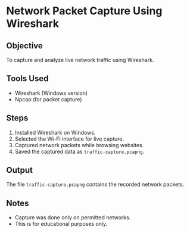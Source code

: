 # Network Packet Capture Using Wireshark

## Objective
To capture and analyze live network traffic using Wireshark.

## Tools Used
- Wireshark (Windows version)
- Npcap (for packet capture)

## Steps
1. Installed Wireshark on Windows.
2. Selected the Wi-Fi interface for live capture.
3. Captured network packets while browsing websites.
4. Saved the captured data as `traffic-capture.pcapng`.

## Output
The file `traffic-capture.pcapng` contains the recorded network packets.

## Notes
- Capture was done only on permitted networks.
- This is for educational purposes only.
